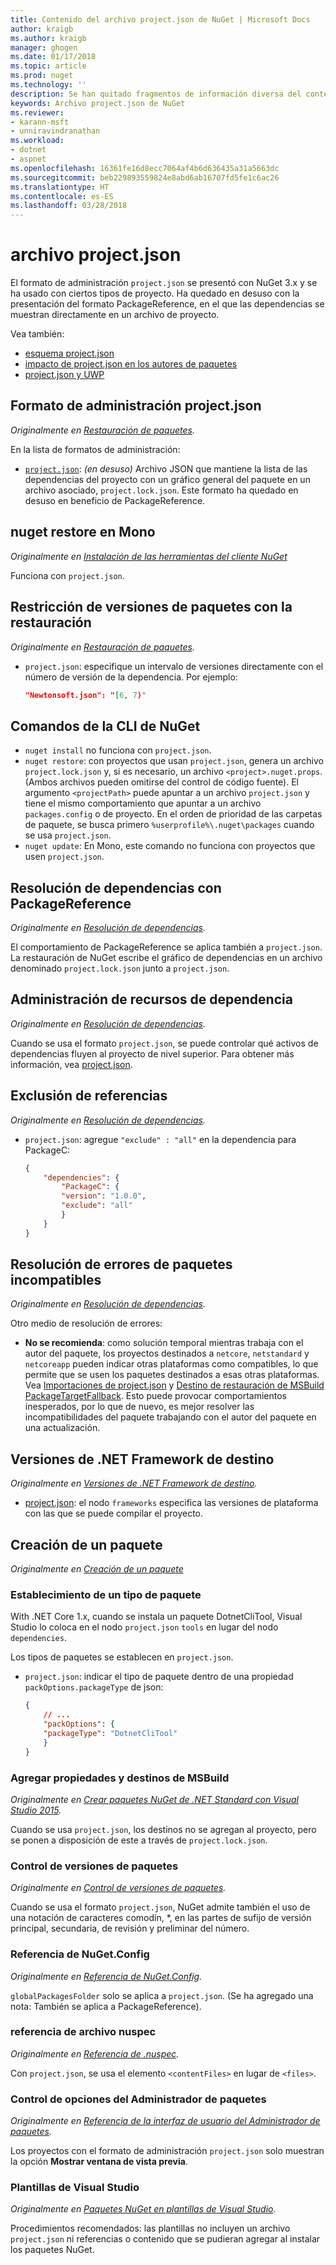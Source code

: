 ```yaml
---
title: Contenido del archivo project.json de NuGet | Microsoft Docs
author: kraigb
ms.author: kraigb
manager: ghogen
ms.date: 01/17/2018
ms.topic: article
ms.prod: nuget
ms.technology: ''
description: Se han quitado fragmentos de información diversa del contenido de project.json en otras áreas de la documentación de NuGet.
keywords: Archivo project.json de NuGet
ms.reviewer:
- karann-msft
- unniravindranathan
ms.workload:
- dotnet
- aspnet
ms.openlocfilehash: 16361fe16d8ecc7064af4b6d636435a31a5663dc
ms.sourcegitcommit: beb229893559824e8abd6ab16707fd5fe1c6ac26
ms.translationtype: HT
ms.contentlocale: es-ES
ms.lasthandoff: 03/28/2018
---
```

# <a name="projectjson-archive"></a>archivo project.json

El formato de administración `project.json` se presentó con NuGet 3.x y se ha usado con ciertos tipos de proyecto. Ha quedado en desuso con la presentación del formato PackageReference, en el que las dependencias se muestran directamente en un archivo de proyecto.

Vea también:

- [esquema project.json](project-json.md)
- [impacto de project.json en los autores de paquetes](project-json-impact.md)
- [project.json y UWP](project-json-and-uwp.md)

## <a name="projectjson-management-format"></a>Formato de administración project.json

*Originalmente en [Restauración de paquetes](../what-is-nuget.md).*

En la lista de formatos de administración:

- [`project.json`](project-json.md): *(en desuso)* Archivo JSON que mantiene la lista de las dependencias del proyecto con un gráfico general del paquete en un archivo asociado, `project.lock.json`. Este formato ha quedado en desuso en beneficio de PackageReference.

## <a name="nuget-restore-on-mono"></a>nuget restore en Mono

*Originalmente en [Instalación de las herramientas del cliente NuGet](../install-nuget-client-tools.md)*

Funciona con `project.json`.

## <a name="constraining-package-versions-with-restore"></a>Restricción de versiones de paquetes con la restauración

*Originalmente en [Restauración de paquetes](../consume-packages/package-restore.md#constraining-package-versions-with-restore).*

- `project.json`: especifique un intervalo de versiones directamente con el número de versión de la dependencia. Por ejemplo:

    ```json
    "Newtonsoft.json": "[6, 7)"
    ```

## <a name="nuget-cli-commands"></a>Comandos de la CLI de NuGet

- `nuget install` no funciona con `project.json`.
- `nuget restore`: con proyectos que usan `project.json`, genera un archivo `project.lock.json` y, si es necesario, un archivo `<project>.nuget.props`. (Ambos archivos pueden omitirse del control de código fuente). El argumento `<projectPath>` puede apuntar a un archivo `project.json` y tiene el mismo comportamiento que apuntar a un archivo `packages.config` o de proyecto. En el orden de prioridad de las carpetas de paquete, se busca primero `%userprofile%\.nuget\packages` cuando se usa `project.json`.
- `nuget update`: En Mono, este comando no funciona con proyectos que usen `project.json`.

## <a name="dependency-resolution-with-packagereference"></a>Resolución de dependencias con PackageReference

*Originalmente en [Resolución de dependencias](../consume-packages/dependency-resolution.md#dependency-resolution-with-packagereference).*

El comportamiento de PackageReference se aplica también a `project.json`. La restauración de NuGet escribe el gráfico de dependencias en un archivo denominado `project.lock.json` junto a `project.json`.

## <a name="managing-dependency-assets"></a>Administración de recursos de dependencia

*Originalmente en [Resolución de dependencias](../consume-packages/dependency-resolution.md#managing-dependency-assets).*

Cuando se usa el formato `project.json`, se puede controlar qué activos de dependencias fluyen al proyecto de nivel superior. Para obtener más información, vea [project.json](project-json.md).

## <a name="excluding-references"></a>Exclusión de referencias

*Originalmente en [Resolución de dependencias](../consume-packages/dependency-resolution.md#excluding-references).*

- `project.json`: agregue `"exclude" : "all"` en la dependencia para PackageC:

    ```json
    {
        "dependencies": {
            "PackageC": {
            "version": "1.0.0",
            "exclude": "all"
            }
        }
    }
    ```

## <a name="resolving-incompatible-package-errors"></a>Resolución de errores de paquetes incompatibles

*Originalmente en [Resolución de dependencias](../consume-packages/dependency-resolution.md#resolving-incompatible-package-errors).*

Otro medio de resolución de errores:

- **No se recomienda**: como solución temporal mientras trabaja con el autor del paquete, los proyectos destinados a `netcore`, `netstandard` y `netcoreapp` pueden indicar otras plataformas como compatibles, lo que permite que se usen los paquetes destinados a esas otras plataformas. Vea [Importaciones de project.json](project-json.md#imports) y [Destino de restauración de MSBuild PackageTargetFallback](../reference/msbuild-targets.md#packagetargetfallback). Esto puede provocar comportamientos inesperados, por lo que de nuevo, es mejor resolver las incompatibilidades del paquete trabajando con el autor del paquete en una actualización.

## <a name="target-frameworks"></a>Versiones de .NET Framework de destino

*Originalmente en [Versiones de .NET Framework de destino](../reference/target-frameworks.md).*

- [project.json](project-json.md): el nodo `frameworks` especifica las versiones de plataforma con las que se puede compilar el proyecto.

## <a name="creating-a-package"></a>Creación de un paquete

*Originalmente en [Creación de un paquete](../create-packages/creating-a-package.md)*

### <a name="setting-a-package-type"></a>Establecimiento de un tipo de paquete

With .NET Core 1.x, cuando se instala un paquete DotnetCliTool, Visual Studio lo coloca en el nodo `project.json` `tools` en lugar del nodo `dependencies`.

Los tipos de paquetes se establecen en `project.json`.

- `project.json`: indicar el tipo de paquete dentro de una propiedad `packOptions.packageType` de json:

    ```json
    {
        // ...
        "packOptions": {
        "packageType": "DotnetCliTool"
        }
    }
    ```

### <a name="adding-targets-and-props-for-msbuild"></a>Agregar propiedades y destinos de MSBuild

*Originalmente en [Crear paquetes NuGet de .NET Standard con Visual Studio 2015](../guides/create-net-standard-packages-vs2015.md).*

Cuando se usa `project.json`, los destinos no se agregan al proyecto, pero se ponen a disposición de este a través de `project.lock.json`.

### <a name="package-versioning"></a>Control de versiones de paquetes

*Originalmente en [Control de versiones de paquetes](../reference/package-versioning.md).*

Cuando se usa el formato `project.json`, NuGet admite también el uso de una notación de caracteres comodín, \*, en las partes de sufijo de versión principal, secundaria, de revisión y preliminar del número.

### <a name="nugetconfig-reference"></a>Referencia de NuGet.Config

*Originalmente en [Referencia de NuGet.Config](../reference/nuget-config-file.md).*

`globalPackagesFolder` solo se aplica a `project.json`. (Se ha agregado una nota: También se aplica a PackageReference).

### <a name="nuspec-file-reference"></a>referencia de archivo nuspec

*Originalmente en [Referencia de .nuspec](../reference/nuspec.md).*

Con `project.json`, se usa el elemento `<contentFiles>` en lugar de `<files>`.

### <a name="package-manager-options-control"></a>Control de opciones del Administrador de paquetes

*Originalmente en [Referencia de la interfaz de usuario del Administrador de paquetes](../tools/package-manager-ui.md).*

Los proyectos con el formato de administración `project.json` solo muestran la opción **Mostrar ventana de vista previa**.

### <a name="visual-studio-templates"></a>Plantillas de Visual Studio

*Originalmente en [Paquetes NuGet en plantillas de Visual Studio](../visual-studio-extensibility/visual-studio-templates.md).*

Procedimientos recomendados: las plantillas no incluyen un archivo `project.json` ni referencias o contenido que se pudieran agregar al instalar los paquetes NuGet.